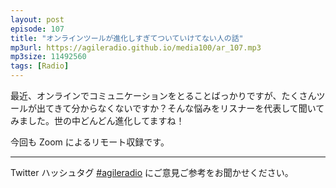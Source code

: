 ```yaml
---
layout: post
episode: 107
title: "オンラインツールが進化しすぎてついていけてない人の話"
mp3url: https://agileradio.github.io/media100/ar_107.mp3
mp3size: 11492560
tags: [Radio]
---
```


最近、オンラインでコミュニケーションをとることばっかりですが、たくさんツールが出てきて分からなくないですか？そんな悩みをリスナーを代表して聞いてみました。世の中どんどん進化してますね！  
  
今回も Zoom によるリモート収録です。

---

Twitter ハッシュタグ [#agileradio](https://twitter.com/intent/tweet?hashtags=agileradio) にご意見ご参考をお聞かせください。
